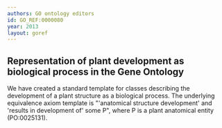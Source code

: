 ```yaml
--- 
authors: GO ontology editors
id: GO_REF:0000080
year: 2013
layout: goref
---
```


## Representation of plant development as biological process in the Gene Ontology

We have created a standard template for classes describing the development of a plant structure as a biological process. The underlying equivalence axiom template is "'anatomical structure development' and 'results in development of' some P", where P is a plant anatomical entity (PO:0025131).
